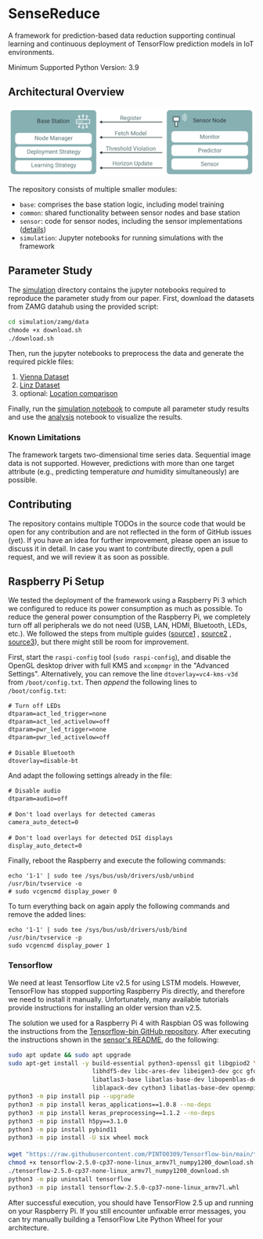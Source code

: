 # SenseReduce

A framework for prediction-based data reduction supporting continual learning and continuous deployment of TensorFlow
prediction models in IoT environments.

Minimum Supported Python Version: 3.9

## Architectural Overview

![SenseReduce Architecture](docs/img/architecture_overview.png)

The repository consists of multiple smaller modules:

- `base`: comprises the base station logic, including model training
- `common`: shared functionality between sensor nodes and base station
- `sensor`: code for sensor nodes, including the sensor implementations ([details](sensor/README.md))
- `simulation`: Jupyter notebooks for running simulations with the framework

## Parameter Study

The [simulation](simulation) directory contains the jupyter notebooks required to reproduce the parameter study from our
paper. First, download the datasets from ZAMG datahub using the provided script:

```bash
cd simulation/zamg/data
chmode +x download.sh
./download.sh
```

Then, run the jupyter notebooks to preprocess the data and generate the required pickle files:

1. [Vienna Dataset](simulation/zamg/zamg_vienna.ipynb)
2. [Linz Dataset](simulation/zamg/zamg_linz.ipynb)
3. optional: [Location comparison](simulation/zamg/zamg_comparison.ipynb)

Finally, run the [simulation notebook](simulation/zamg/zamg_simulations.ipynb) to compute all parameter study results
and use the [analysis](simulation/simulation_analysis.ipynb) notebook to visualize the results.

### Known Limitations

The framework targets two-dimensional time series data. Sequential image data is not supported. However, predictions
with more than one target attribute (e.g., predicting temperature *and* humidity simultaneously) are possible.

## Contributing

The repository contains multiple TODOs in the source code that would be open for any contribution and are not reflected
in the form of GitHub issues (yet). If you have an idea for further improvement, please open an issue to discuss it in
detail. In case you want to contribute directly, open a pull request, and we will review it as soon as possible.

## Raspberry Pi Setup

We tested the deployment of the framework using a Raspberry Pi 3 which we configured to reduce its power consumption as
much as possible. To reduce the general power consumption of the Raspberry Pi, we completely turn off all peripherals we
do not need (USB, LAN, HDMI, Bluetooth, LEDs, etc.). We followed the steps from multiple
guides ([source1](https://raspberrypi-guide.github.io/electronics/power-consumption-tricks)
, [source2](https://core-electronics.com.au/guides/disable-features-raspberry-pi/)
, [source3](https://www.cnx-software.com/2021/12/09/raspberry-pi-zero-2-w-power-consumption/)), but there might still be
room for improvement.

First, start the `raspi-config` tool (`sudo raspi-config`), and disable the OpenGL desktop driver with full KMS
and `xcompmgr` in the "Advanced Settings". Alternatively, you can remove the line `dtoverlay=vc4-kms-v3d`
from `/boot/config.txt`. Then *append* the following lines to `/boot/config.txt`:

```text
# Turn off LEDs
dtparam=act_led_trigger=none
dtparam=act_led_activelow=off
dtparam=pwr_led_trigger=none
dtparam=pwr_led_activelow=off

# Disable Bluetooth
dtoverlay=disable-bt
```

And adapt the following settings already in the file:

```text
# Disable audio
dtparam=audio=off

# Don't load overlays for detected cameras
camera_auto_detect=0

# Don't load overlays for detected DSI displays
display_auto_detect=0
```

Finally, reboot the Raspberry and execute the following commands:

```shell
echo '1-1' | sudo tee /sys/bus/usb/drivers/usb/unbind
/usr/bin/tvservice -o 
# sudo vcgencmd display_power 0
```

To turn everything back on again apply the following commands and remove the added lines:

```shell
echo '1-1' | sudo tee /sys/bus/usb/drivers/usb/bind
/usr/bin/tvservice -p
sudo vcgencmd display_power 1
```

### Tensorflow

We need at least Tensorflow Lite v2.5 for using LSTM models. However, TensorFlow has stopped supporting Raspberry Pis
directly, and therefore we need to install it manually. Unfortunately, many available tutorials provide instructions for
installing an older version than v2.5.

The solution we used for a Raspberry Pi 4 with Raspbian OS was following the instructions from
the [Tensorflow-bin GitHub repository](https://github.com/PINTO0309/Tensorflow-bin/). After executing the instructions
shown in the [sensor's README](sensor/README.md), do the following:

```bash
sudo apt update && sudo apt upgrade
sudo apt-get install -y build-essential python3-openssl git libgpiod2 \
                        libhdf5-dev libc-ares-dev libeigen3-dev gcc gfortran libgfortran5 \
                        libatlas3-base libatlas-base-dev libopenblas-dev libopenblas-base libblas-dev \
                        liblapack-dev cython3 libatlas-base-dev openmpi-bin libopenmpi-dev python3-dev
python3 -m pip install pip --upgrade
python3 -m pip install keras_applications==1.0.8 --no-deps
python3 -m pip install keras_preprocessing==1.1.2 --no-deps
python3 -m pip install h5py==3.1.0
python3 -m pip install pybind11
python3 -m pip install -U six wheel mock

wget "https://raw.githubusercontent.com/PINTO0309/Tensorflow-bin/main/tensorflow-2.5.0-cp37-none-linux_armv7l_numpy1200_download.sh"
chmod +x tensorflow-2.5.0-cp37-none-linux_armv7l_numpy1200_download.sh 
./tensorflow-2.5.0-cp37-none-linux_armv7l_numpy1200_download.sh
python3 -m pip uninstall tensorflow
python3 -m pip install tensorflow-2.5.0-cp37-none-linux_armv7l.whl
```

After successful execution, you should have TensorFlow 2.5 up and running on your Raspberry Pi. If you still encounter
unfixable error messages, you can try manually building a TensorFlow Lite Python Wheel for your architecture.
